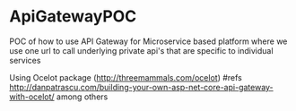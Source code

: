 # ApiGatewayPOC
POC of how to use API Gateway for Microservice based platform where we use one url to call underlying private api's that are specific to individual services

Using Ocelot package (http://threemammals.com/ocelot) 
#refs
http://danpatrascu.com/building-your-own-asp-net-core-api-gateway-with-ocelot/ among others
